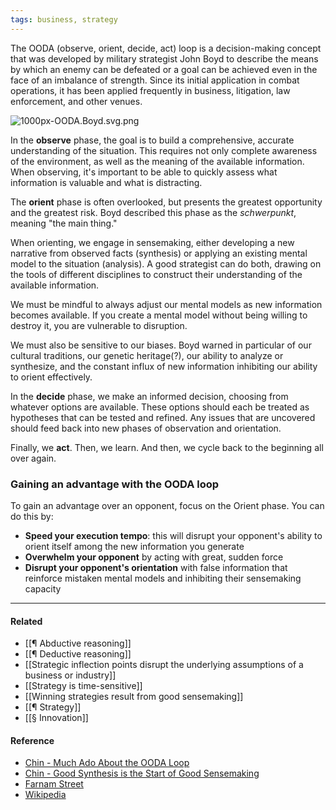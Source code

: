 ```yaml
---
tags: business, strategy
---
```


The OODA (observe, orient, decide, act) loop is a decision-making concept that
was developed by military strategist John Boyd to describe the means by which an
enemy can be defeated or a goal can be achieved even in the face of an imbalance
of strength. Since its initial application in combat operations, it has been
applied frequently in business, litigation, law enforcement, and other venues.

![1000px-OODA.Boyd.svg.png](https://publish-01.obsidian.md/access/5bf4c22f8416d93237aa3630d0fd9c7c/assets/1000px-OODA.Boyd.svg.png)

In the **observe** phase, the goal is to build a comprehensive, accurate
understanding of the situation. This requires not only complete awareness of the
environment, as well as the meaning of the available information. When
observing, it's important to be able to quickly assess what information is
valuable and what is distracting.

The **orient** phase is often overlooked, but presents the greatest opportunity
and the greatest risk. Boyd described this phase as the _schwerpunkt_, meaning
"the main thing."

When orienting, we engage in sensemaking, either developing a new narrative from
observed facts (synthesis) or applying an existing mental model to the situation
(analysis). A good strategist can do both, drawing on the tools of different
disciplines to construct their understanding of the available information.

We must be mindful to always adjust our mental models as new information becomes
available. If you create a mental model without being willing to destroy it, you
are vulnerable to disruption.

We must also be sensitive to our biases. Boyd warned in particular of our
cultural traditions, our genetic heritage(?), our ability to analyze or
synthesize, and the constant influx of new information inhibiting our ability to
orient effectively.

In the **decide** phase, we make an informed decision, choosing from whatever
options are available. These options should each be treated as hypotheses that
can be tested and refined. Any issues that are uncovered should feed back into
new phases of observation and orientation.

Finally, we **act**. Then, we learn. And then, we cycle back to the beginning
all over again.

### Gaining an advantage with the OODA loop

To gain an advantage over an opponent, focus on the Orient phase. You can do
this by:

- **Speed your execution tempo**: this will disrupt your opponent's ability to
  orient itself among the new information you generate
- **Overwhelm your opponent** by acting with great, sudden force
- **Disrupt your opponent's orientation** with false information that reinforce
  mistaken mental models and inhibiting their sensemaking capacity

---

#### Related

- [[¶ Abductive reasoning]]
- [[¶ Deductive reasoning]]
- [[Strategic inflection points disrupt the underlying assumptions of a business or industry]]
- [[Strategy is time-sensitive]]
- [[Winning strategies result from good sensemaking]]
- [[¶ Strategy]]
- [[§ Innovation]]

#### Reference

- [Chin - Much Ado About the OODA Loop](https://publish.obsidian.md/mobydiction/Chin+-+Much+Ado+About+the+OODA+Loop)
- [Chin - Good Synthesis is the Start of Good Sensemaking](https://publish.obsidian.md/mobydiction/Chin+-+Good+Synthesis+is+the+Start+of+Good+Sensemaking)
- [Farnam Street](https://fs.blog/2018/01/john-boyd-ooda-loop/)
- [Wikipedia](https://en.wikipedia.org/wiki/OODA_loop)
